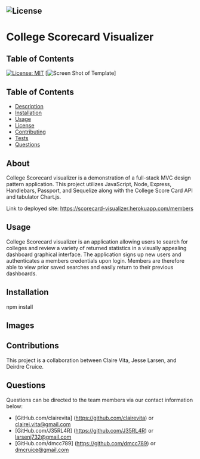 ## ![License](https://img.shields.io/badge/License-MIT-blue.svg "License Badge")

# College Scorecard Visualizer 

## Table of Contents 


[![License: MIT](https://img.shields.io/badge/License-MIT-yellow.svg)](https://opensource.org/licenses/MIT)
[![Screen Shot of Template](Screen-Shots/Capture.PNG)]
## Table of Contents
- [Description](#description)
- [Installation](#installation)
- [Usage](#usage)
- [License](#license)
- [Contributing](#contributing)
- [Tests](#tests)
- [Questions](#questions)

## About
College Scorecard visualizer is a demonstration of a full-stack MVC design pattern application. This project utilizes JavaScript, Node, Express, Handlebars, Passport, and Sequelize along with the College Score Card API and tabulator Chart.js.  

Link to deployed site: https://scorecard-visualizer.herokuapp.com/members

## Usage
College Scorecard visualizer is an application allowing users to search for colleges and review a variety of returned statistics in a visually appealing dashboard graphical interface.  The application signs up new users and authenticates a members credentials upon login.  Members are therefore able to view prior saved searches and easily return to their previous dashboards. 

## Installation
npm install

## Images


## Contributions
This project is a collaboration between Claire Vita, Jesse Larsen, and Deirdre Cruice. 

## Questions
Questions can be directed to the team members via our contact information below:
* [GitHub.com/clairevita] (https://github.com/clairevita) or clairej.vita@gmail.com
* [GitHub.com/J35RL4R] (https://github.com/J35RL4R) or larsenj732@gmail.com
* [GitHub.com/dmcc789] (https://github.com/dmcc789) or dmcruice@gmail.com 